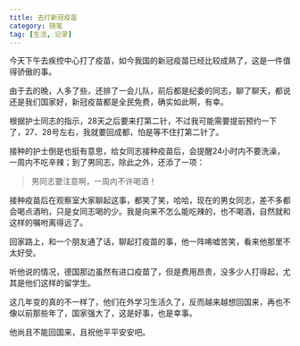 ```yaml
---
title: 去打新冠疫苗
category: 随笔
tag: [生活, 记录]
---
```


今天下午去疾控中心打了疫苗，如今我国的新冠疫苗已经比较成熟了，这是一件值得骄傲的事。

由于去的晚，人多了些，还排了一会儿队，前后都是纪委的同志，聊了聊天，都说还是我们国家好，新冠疫苗都是全民免费，确实如此啊，有幸。

根据护士同志的指示，28天之后要来打第二针，不过我可能需要提前预约一下了，27、28号左右，我就要回成都，怕是等不住打第二针了。

接种的护士倒是也挺有意思，给女同志接种疫苗后，会提醒24小时内不要洗澡，一周内不吃辛辣；到了男同志，除此之外，还添了一项：

> 男同志要注意啊，一周内不许喝酒！

接种疫苗后在观察室大家聊起这事，都笑了笑，哈哈，现在的男女同志，差不多都会喝点酒哟，只是女同志喝的少。我是向来不怎么能吃辣的，也不喝酒，自然就和这样的嘱咐离得远了。



回家路上，和一个朋友通了话，聊起打疫苗的事，他一阵唏嘘苦笑，看来他那里不太好受。

听他说的情况，德国那边虽然有进口疫苗了，但是费用昂贵，没多少人打得起，尤其是他们这样的留学生。

这几年变的真的不一样了，他们在外学习生活久了，反而越来越想回国来，再也不像以前那些年了，国家强大了，这是好事，也是幸事。

他尚且不能回国来，且祝他平平安安吧。